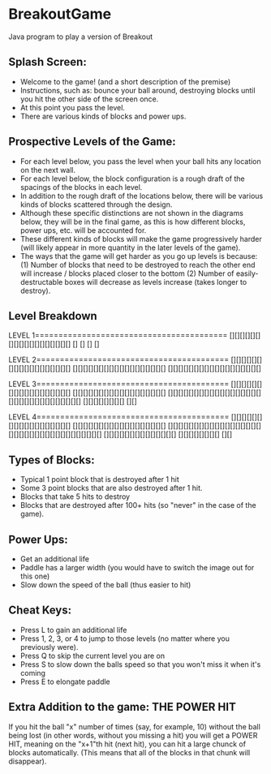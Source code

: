 # BreakoutGame
Java program to play a version of Breakout

## Splash Screen:
- Welcome to the game! (and a short description of the premise)
- Instructions, such as: bounce your ball around, destroying blocks until you hit the other side of the screen once.
- At this point you pass the level.
- There are various kinds of blocks and power ups.

## Prospective Levels of the Game:
- For each level below, you pass the level when your ball hits any location on the next wall.
- For each level below, the block configuration is a rough draft of the spacings of the blocks in each level.
- In addition to the rough draft of the locations below, there will be various kinds of blocks scattered through the design.
- Although these specific distinctions are not shown in the diagrams below, they will be in the final game, as this is how different blocks, power ups, etc. will be accounted for.
- These different kinds of blocks will make the game progressively harder (will likely appear in more quantity in the later levels of the game).
- The ways that the game will get harder as you go up levels is because:
	(1) Number of blocks that need to be destroyed to reach the other end will increase / blocks placed closer to the bottom
	(2) Number of easily-destructable boxes will decrease as levels increase (takes longer to destroy).
 
## Level Breakdown
LEVEL 1=========================================
[][][][][][][][][][][][][][][][][][]
          []  []  []  []

LEVEL 2=========================================
[][][][][][][][][][][][][][][][][][]
[][][][][][][][][][][][][][][][][][]
[][][][][][][][][][][][][][][][][][]

LEVEL 3=========================================
[][][][][][][][][][][][][][][][][][]
[][][][][][][][][][][][][][][][][][]
[][][][][][][][][][][][][][][][][][]
    [][][][][][][][][][][][][][]
          [][][][][][][][]
                [][]

LEVEL 4=========================================
[][][][][][][][][][][][][][][][][][]
[][][][][][][][][][][][][][][][][][]
[][][][][][][][][][][][][][][][][][]
[][][][][][][][][][][][][][][][][][]
    [][][][][][][][][][][][][][]
          [][][][][][][][]
                [][]
                
## Types of Blocks:
- Typical 1 point block that is destroyed after 1 hit
- Some 3 point blocks that are also destroyed after 1 hit.
- Blocks that take 5 hits to destroy
- Blocks that are destroyed after 100+ hits (so "never" in the case of the game).

## Power Ups:
- Get an additional life
- Paddle has a larger width (you would have to switch the image out for this one)
- Slow down the speed of the ball (thus easier to hit)

## Cheat Keys:
- Press L to gain an additional life
- Press 1, 2, 3, or 4 to jump to those levels (no matter where you previously were).
- Press Q to skip the current level you are on
- Press S to slow down the balls speed so that you won't miss it when it's coming 
- Press E to elongate paddle

## Extra Addition to the game: THE POWER HIT
If you hit the ball "x" number of times (say, for example, 10) without the ball being lost (in other words, without you missing a hit)
you will get a POWER HIT, meaning on the "x+1"th hit (next hit), you can hit a large chunck of blocks automatically. (This means that
all of the blocks in that chunk will disappear). 
